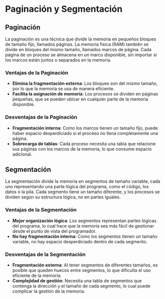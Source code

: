 # Paginación y Segmentación

## Paginación

La paginación es una técnica que divide la memoria en pequeños bloques de tamaño fijo, llamados páginas. La memoria física (RAM) también se divide en bloques del mismo tamaño, llamados marcos de página. Cada página de un proceso se almacena en un marco disponible, sin importar si los marcos están juntos o separados en la memoria.

### Ventajas de la Paginación

- **Elimina la fragmentación externa**: Los bloques son del mismo tamaño, por lo que la memoria se usa de manera eficiente.
- **Facilita la asignación de memoria**: Los procesos se dividen en páginas pequeñas, que se pueden ubicar en cualquier parte de la memoria disponible.

### Desventajas de la Paginación

- **Fragmentación interna**: Como los marcos tienen un tamaño fijo, puede haber espacio desperdiciado si el proceso no llena completamente una página.
- **Sobrecarga de tablas**: Cada proceso necesita una tabla que relacione sus páginas con los marcos de la memoria, lo que consume espacio adicional.

## Segmentación

La segmentación divide la memoria en segmentos de tamaño variable, cada uno representando una parte lógica del programa, como el código, los datos o la pila. Cada segmento tiene un tamaño diferente, y los procesos se dividen según su estructura lógica, no en partes iguales.

### Ventajas de la Segmentación

- **Mejor organización lógica**: Los segmentos representan partes lógicas del programa, lo cual hace que la memoria sea más fácil de gestionar desde el punto de vista del programador.
- **No hay fragmentación interna**: Como los segmentos tienen un tamaño variable, no hay espacio desperdiciado dentro de cada segmento.

### Desventajas de la Segmentación

- **Fragmentación externa**: Al tener segmentos de diferentes tamaños, es posible que queden huecos entre segmentos, lo que dificulta el uso eficiente de la memoria.
- **Complejidad de gestión**: Necesita una tabla de segmentos que contenga la dirección y el tamaño de cada segmento, lo cual puede complicar la gestión de la memoria.
